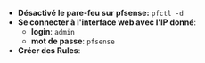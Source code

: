 
- **Désactivé le pare-feu sur pfsense:** `pfctl -d`
- **Se connecter à l'interface web avec l'IP donné**:
    - **login**: `admin`
    - **mot de passe**: `pfsense`
- **Créer des Rules**:
    